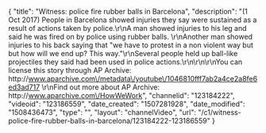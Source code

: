 {
    "title": "Witness: police fire rubber balls in Barcelona",
    "description": "(1 Oct 2017) People in Barcelona showed injuries they say were sustained as a result of actions taken by police.\r\nA man showed injuries to his leg and said he was fired on by police using rubber balls. \r\nAnother man showed injuries to his back saying that \"we have to protest in a non violent way but but how will we end up? This way.\"\r\nSeveral people held up ball-like projectiles they said had been used in police actions.\r\n\r\n\r\nYou can license this story through AP Archive: http:\/\/www.aparchive.com\/metadata\/youtube\/1046810fff7ab2a4ce2a8fe6ed3ad717 \r\nFind out more about AP Archive: http:\/\/www.aparchive.com\/HowWeWork",
    "channelid": "123184222",
    "videoid": "123186559",
    "date_created": "1507281928",
    "date_modified": "1508436473",
    "type": "",
    "layout": "channelVideo",
    "url": "\/c1\/witness-police-fire-rubber-balls-in-barcelona\/123184222-123186559"
}
